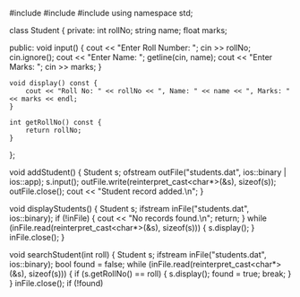 #include <iostream>
#include <fstream>
#include <string>
using namespace std;

class Student {
private:
    int rollNo;
    string name;
    float marks;

public:
    void input() {
        cout << "Enter Roll Number: ";
        cin >> rollNo;
        cin.ignore();
        cout << "Enter Name: ";
        getline(cin, name);
        cout << "Enter Marks: ";
        cin >> marks;
    }

    void display() const {
        cout << "Roll No: " << rollNo << ", Name: " << name << ", Marks: " << marks << endl;
    }

    int getRollNo() const {
        return rollNo;
    }
};

void addStudent() {
    Student s;
    ofstream outFile("students.dat", ios::binary | ios::app);
    s.input();
    outFile.write(reinterpret_cast<char*>(&s), sizeof(s));
    outFile.close();
    cout << "Student record added.\n";
}

void displayStudents() {
    Student s;
    ifstream inFile("students.dat", ios::binary);
    if (!inFile) {
        cout << "No records found.\n";
        return;
    }
    while (inFile.read(reinterpret_cast<char*>(&s), sizeof(s))) {
        s.display();
    }
    inFile.close();
}

void searchStudent(int roll) {
    Student s;
    ifstream inFile("students.dat", ios::binary);
    bool found = false;
    while (inFile.read(reinterpret_cast<char*>(&s), sizeof(s))) {
        if (s.getRollNo() == roll) {
            s.display();
            found = true;
            break;
        }
    }
    inFile.close();
    if (!found)

